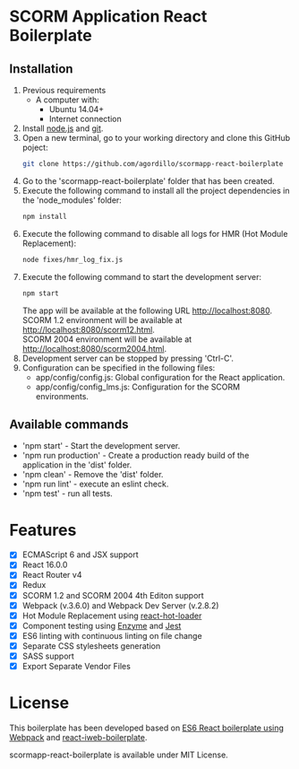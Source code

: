 # SCORM Application React Boilerplate

## Installation

1. Previous requirements
    * A computer with:
      * Ubuntu 14.04+
      * Internet connection 
2. Install [node.js](https://nodejs.org/es/download/) and [git](https://git-scm.com/downloads).
3. Open a new terminal, go to your working directory and clone this GitHub poject:
    ```bash
    git clone https://github.com/agordillo/scormapp-react-boilerplate
    ```
4. Go to the 'scormapp-react-boilerplate' folder that has been created.
5. Execute the following command to install all the project dependencies in the 'node_modules' folder:
    ```bash
    npm install
    ```
6. Execute the following command to disable all logs for HMR (Hot Module Replacement):
    ```bash
    node fixes/hmr_log_fix.js
    ```
7. Execute the following command to start the development server:
    ```bash
    npm start
    ```
    The app will be available at the following URL [http://localhost:8080](http://localhost:8080).  
    SCORM 1.2 environment will be available at [http://localhost:8080/scorm12.html](http://localhost:8080/scorm12.html).  
    SCORM 2004 environment will be available at [http://localhost:8080/scorm2004.html](http://localhost:8080/scorm2004.html).
8. Development server can be stopped by pressing 'Ctrl-C'.
9. Configuration can be specified in the following files:  
    * app/config/config.js: Global configuration for the React application.  
    * app/config/config_lms.js: Configuration for the SCORM environments.  

## Available commands

- 'npm start' - Start the development server.
- 'npm run production' - Create a production ready build of the application in the 'dist' folder.
- 'npm clean' - Remove the 'dist' folder.
- 'npm run lint' - execute an eslint check.
- 'npm test' - run all tests.

# Features

- [x] ECMAScript 6 and JSX support
- [x] React 16.0.0
- [x] React Router v4
- [x] Redux
- [x] SCORM 1.2 and SCORM 2004 4th Editon support
- [x] Webpack (v.3.6.0) and Webpack Dev Server (v.2.8.2)
- [x] Hot Module Replacement using [react-hot-loader](https://github.com/gaearon/react-hot-loader)
- [x] Component testing using [Enzyme](https://github.com/airbnb/enzyme) and [Jest](https://facebook.github.io/jest)
- [x] ES6 linting with continuous linting on file change
- [x] Separate CSS stylesheets generation
- [x] SASS support
- [x] Export Separate Vendor Files

# License

This boilerplate has been developed based on [ES6 React boilerplate using Webpack](https://github.com/KleoPetroff/react-webpack-boilerplate) and [react-iweb-boilerplate](https://github.com/sonsoleslp/react-iweb-boilerplate).

scormapp-react-boilerplate is available under MIT License.
